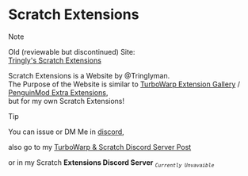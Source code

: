 # Scratch Extensions
>[!NOTE]
> Old (reviewable but discontinued) Site:\
>[Tringly's Scratch Extensions](https://sites.google.com/view/tringlys-scratch-extensions/Home)

Scratch Extensions is a Website by @Tringlyman.\
The Purpose of the Website is similar to [TurboWarp Extension Gallery](https://extensions.turbowarp.org/) / [PenguinMod Extra Extensions](https://extensions.penguinmod.com/),\
but for my own Scratch Extensions!

>[!TIP]
>You can issue or DM Me in [discord](https://discord.com/users/1133050566726127687),
>
>also go to my [TurboWarp & Scratch Discord Server Post](https://discord.com/channels/837024174865776680/1377757929788145775)
>
>or in my Scratch **Extensions Discord Server** *<sub>`Currently Unvavaible`</sub>*
